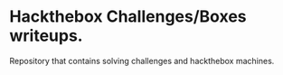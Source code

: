 # Hackthebox Challenges/Boxes writeups.

Repository that contains solving challenges and hackthebox machines.
